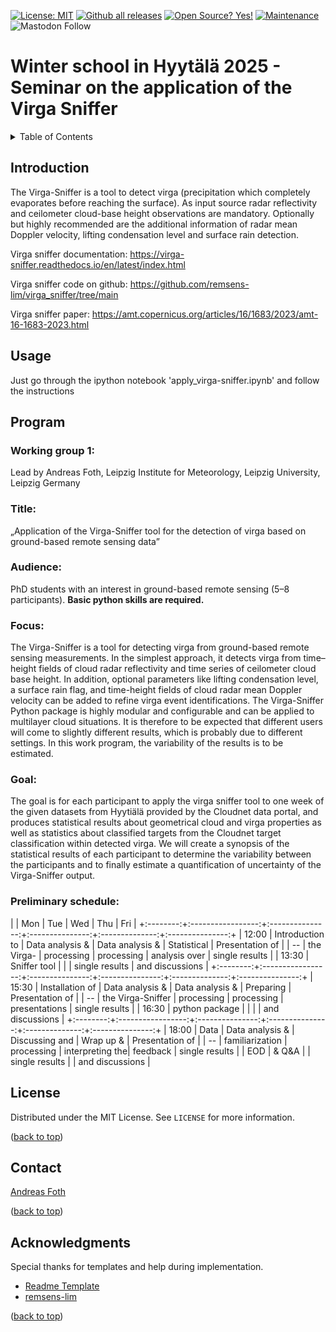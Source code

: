 <a name="top"></a>

<!--[![Python package](https://github.com/remsens-lim/pyMakeRetrieval/actions/workflows/python-package.yml/badge.svg)](https://github.com/remsens-lim/pyMakeRetrieval/actions/workflows/python-package.yml) -->
<!--[![Pylint](https://github.com/remsens-lim/pyMakeRetrieval/actions/workflows/pylint.yml/badge.svg)](https://github.com/remsens-lim/pyMakeRetrieval/actions/workflows/pylint.yml) -->
<!--[![DOI](https://zenodo.org/badge/DOI/10.5281/zenodo.10014291.svg)](https://doi.org/10.5281/zenodo.10014291) -->
[![License: MIT](https://img.shields.io/badge/License-MIT-yellow.svg)](https://opensource.org/licenses/MIT)
[![Github all releases](https://img.shields.io/github/downloads/Naereen/StrapDown.js/total.svg)](https://github.com/WillyWallace/winter_school_HYT_2025/releases/)
[![Open Source? Yes!](https://badgen.net/badge/Open%20Source%20%3F/Yes%21/blue?icon=github)](https://github.com/Naereen/badges/)
[![Maintenance](https://img.shields.io/badge/Maintained%3F-yes-green.svg)](https://github.com/WillyWallace/winter_school_HYT_2025/graphs/commit-activity)
![Mastodon Follow](https://img.shields.io/mastodon/follow/109461236453474330?domain=https%3A%2F%2Fmeteo.social&logoColor=%230066cc&style=social)

# Winter school in Hyytälä 2025 - Seminar on the application of the Virga Sniffer

<!-- TABLE OF CONTENTS -->
<details>
  <summary>Table of Contents</summary>
  <ol>
    <li><a href="#Introduction">Introduction</a></li>
    <!-- <li><a href="#Installation">Installation</a></li>    <!-- <li><a href="#contributing">Contributing</a></li> -->
    <li><a href="#Usage">Usage</a></li>
    <li><a href="#roadmap">Program</a></li>
    <!-- <li><a href="#contributing">Contributing</a></li> -->
    <li><a href="#license">License</a></li>
    <li><a href="#contact">Contact</a></li>
    <li><a href="#acknowledgments">Acknowledgments</a></li>
  </ol>
</details>

## Introduction

The Virga-Sniffer is a tool to detect virga (precipitation which completely evaporates before reaching the surface). As input source radar reflectivity and ceilometer cloud-base height observations are mandatory. Optionally but highly recommended are the additional information of radar mean Doppler velocity, lifting condensation level and surface rain detection.

Virga sniffer documentation: https://virga-sniffer.readthedocs.io/en/latest/index.html

Virga sniffer code on github: https://github.com/remsens-lim/virga_sniffer/tree/main

Virga sniffer paper: https://amt.copernicus.org/articles/16/1683/2023/amt-16-1683-2023.html

<!-- USAGE -->
## Usage

Just go through the ipython notebook 'apply_virga-sniffer.ipynb' and follow the instructions

<!-- Program -->
## Program

### Working group 1:
Lead by Andreas Foth, Leipzig Institute for Meteorology, Leipzig University, Leipzig Germany
### Title:
„Application of the Virga-Sniffer tool for the detection of virga based on ground-based remote sensing data”

### Audience:
PhD students with an interest in ground-based remote sensing (5–8 participants). **Basic python skills are required.**

### Focus:
The Virga-Sniffer is a tool for detecting virga from ground-based remote sensing measurements. In the simplest approach, it detects virga from time–height fields of cloud radar reflectivity and time series of ceilometer cloud base height. In addition, optional parameters like lifting condensation level, a surface rain flag, and time-height fields of cloud radar mean Doppler velocity can be added to refine virga event identifications. The Virga-Sniffer Python package is highly modular and configurable and can be applied to multilayer cloud situations. It is therefore to be expected that different users will come to slightly different results, which is probably due to different settings. In this work program, the variability of the results is to be estimated.

### Goal:
The goal is for each participant to apply the virga sniffer tool to one week of the given datasets from Hyytiälä provided by the Cloudnet data portal, and produces statistical results about geometrical cloud and virga properties as well as statistics about classified targets from the Cloudnet target classification within detected virga. We will create a synopsis of the statistical results of each participant to determine the variability between the participants and to finally estimate a quantification of uncertainty of the Virga-Sniffer output.

### Preliminary schedule:

|          |   Mon             |   Tue           | Wed             |  Thu           |  Fri            |
+:--------:+:-----------------:+:---------------:+:---------------:+:--------------:+:---------------:+
| 12:00    | Introduction to   | Data analysis & | Data analysis & | Statistical    | Presentation of |
| --       | the Virga-        | processing      | processing      | analysis over  | single results  |
| 13:30    | Sniffer tool      |                 |                 | single results | and discussions |
+:--------:+:-----------------:+:---------------:+:---------------:+:--------------:+:---------------:+
| 15:30    | Installation of   | Data analysis & | Data analysis & | Preparing      | Presentation of |
| --       | the Virga-Sniffer | processing      | processing      | presentations  | single results  |
| 16:30    | python package    |                 |                 |                | and discussions |
+:--------:+:-----------------:+:---------------:+:---------------:+:--------------:+:---------------:+
| 18:00    | Data              | Data analysis & | Discussing and  | Wrap up &      | Presentation of |
| --       | familiarization   | processing      | interpreting the| feedback       | single results  |
| EOD      | & Q&A             |                 | single results  |                | and discussions |


<!-- LICENSE -->
## License

Distributed under the MIT License. See `LICENSE` for more information.

<p text-align="right">(<a href="#top">back to top</a>)</p>

<!-- CONTACT -->
## Contact

[Andreas Foth](https://www.uni-leipzig.de/personenprofil/mitarbeiter/dr-andreas-foth)


<p text-align="right">(<a href="#top">back to top</a>)</p>

<!-- ACKNOWLEDGMENTS -->
## Acknowledgments

Special thanks for templates and help during implementation.

* [Readme Template](https://github.com/othneildrew/Best-README-Template)
* [remsens-lim](https://github.com/remsens-lim/virga_sniffer)

<p text-align="right">(<a href="#top">back to top</a>)</p>

